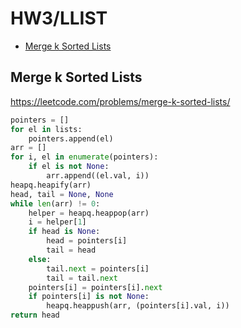 # HW3/LLIST

+ [Merge k Sorted Lists](#merge-k-sorted-lists)
<!---->
## Merge k Sorted Lists

https://leetcode.com/problems/merge-k-sorted-lists/

```python
pointers = []
for el in lists:
    pointers.append(el)
arr = []
for i, el in enumerate(pointers):
    if el is not None:
        arr.append((el.val, i))
heapq.heapify(arr)
head, tail = None, None
while len(arr) != 0:
    helper = heapq.heappop(arr)
    i = helper[1]
    if head is None:
        head = pointers[i]
        tail = head
    else:
        tail.next = pointers[i]
        tail = tail.next
    pointers[i] = pointers[i].next
    if pointers[i] is not None:
        heapq.heappush(arr, (pointers[i].val, i))
return head
```

